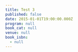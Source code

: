 ```yaml
---
title: Test 3
published: false
date: 2015-01-01T19:00:00.000Z
program: null
book_cat: null
venue: null
book_isbn:
  - null
---
```

